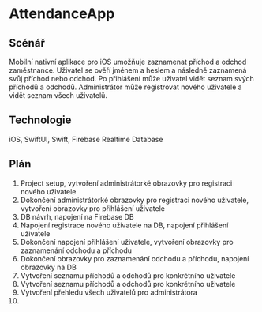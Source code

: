# AttendanceApp

## Scénář
Mobilní nativní aplikace pro iOS umožňuje zaznamenat příchod a odchod zaměstnance. Uživatel se ověří jménem a heslem a následně zaznamená svůj příchod nebo odchod. Po přihlášení může uživatel vidět seznam svých příchodů a odchodů. Administrátor může registrovat nového uživatele a vidět seznam všech uživatelů.

## Technologie
iOS, SwiftUI, Swift, Firebase Realtime Database

## Plán
1. Project setup, vytvoření administrátorké obrazovky pro registraci nového uživatele
3. Dokončení administrátorké obrazovky pro registraci nového uživatele, vytvoření obrazovky pro přihlášení uživatele
4. DB návrh, napojení na Firebase DB
5. Napojení registrace nového uživatele na DB, napojení přihlášení uživatele
6. Dokončení napojení přihlášení uživatele, vytvoření obrazovky pro zaznamenání odchodu a příchodu
7. Dokončení obrazovky pro zaznamenání odchodu a příchodu, napojení obrazovky na DB
8. Vytvoření seznamu příchodů a odchodů pro konkrétního uživatele
9. Vytvoření seznamu příchodů a odchodů pro konkrétního uživatele
10. Vytvoření přehledu všech uživatelů pro administrátora
11. 

